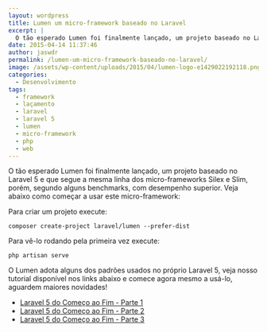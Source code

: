 ```yaml
---
layout: wordpress
title: Lumen um micro-framework baseado no Laravel
excerpt: |
  O tão esperado Lumen foi finalmente lançado, um projeto baseado no Laravel 5 e que segue a mesma linha dos micro-frameworks Silex e Slim, porém, segundo alguns benchmarks, com desempenho superior. Veja como começar seu projeto usando o recem lançado Lumen!
date: 2015-04-14 11:37:46
author: jaswdr
permalink: /lumen-um-micro-framework-baseado-no-laravel/
image: /assets/wp-content/uploads/2015/04/lumen-logo-e1429022192118.png
categories:
  - Desenvolvimento
tags:
  - framework
  - laçamento
  - laravel
  - laravel 5
  - lumen
  - micro-framework
  - php
  - web
---
```


O tão esperado Lumen foi finalmente lançado, um projeto baseado no Laravel 5 e que segue a mesma linha dos micro-frameworks Silex e Slim, porém, segundo alguns benchmarks, com desempenho superior. Veja abaixo como começar a usar este micro-framework:

Para criar um projeto execute:
<pre><code>composer create-project laravel/lumen --prefer-dist</code></pre>
Para vê-lo rodando pela primeira vez execute:
<pre><code>php artisan serve</code></pre>
O Lumen adota alguns dos padrões usados no próprio Laravel 5, veja nosso tutorial disponível nos links abaixo e comece agora mesmo a usá-lo, aguardem maiores novidades!
<ul>
	<li><a href="/2015/02/18/tutorial-laravel-5/" target="_blank">Laravel 5 do Começo ao Fim - Parte 1</a></li>
	<li><a href="/2015/03/09/tutorial-laravel-5-parte-2/" target="_blank">Laravel 5 do Começo ao Fim - Parte 2</a></li>
	<li><a href="/2015/03/24/laravel-5-do-comeco-ao-fim-parte-3/" target="_blank">Laravel 5 do Começo ao Fim - Parte 3</a></li>
</ul>